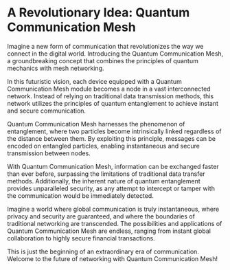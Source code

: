<!DOCTYPE html>
<html>
<head>
  
</head>
<body>
  <h1>A Revolutionary Idea: Quantum Communication Mesh</h1>

  <p>Imagine a new form of communication that revolutionizes the way we connect in the digital world. Introducing the Quantum Communication Mesh, a groundbreaking concept that combines the principles of quantum mechanics with mesh networking.</p>

  <p>In this futuristic vision, each device equipped with a Quantum Communication Mesh module becomes a node in a vast interconnected network. Instead of relying on traditional data transmission methods, this network utilizes the principles of quantum entanglement to achieve instant and secure communication.</p>

  <p>Quantum Communication Mesh harnesses the phenomenon of entanglement, where two particles become intrinsically linked regardless of the distance between them. By exploiting this principle, messages can be encoded on entangled particles, enabling instantaneous and secure transmission between nodes.</p>

  <p>With Quantum Communication Mesh, information can be exchanged faster than ever before, surpassing the limitations of traditional data transfer methods. Additionally, the inherent nature of quantum entanglement provides unparalleled security, as any attempt to intercept or tamper with the communication would be immediately detected.</p>

  <p>Imagine a world where global communication is truly instantaneous, where privacy and security are guaranteed, and where the boundaries of traditional networking are transcended. The possibilities and applications of Quantum Communication Mesh are endless, ranging from instant global collaboration to highly secure financial transactions.</p>

  <p>This is just the beginning of an extraordinary era of communication. Welcome to the future of networking with Quantum Communication Mesh!</p>
</body>
</html>
